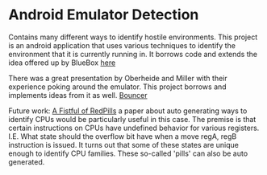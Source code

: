 Android Emulator Detection
========================

Contains many different ways to identify hostile environments. This project is an android application that uses various techniques to identify the environment that it is currently running in. 
It borrows code and extends the idea offered up by BlueBox [here](http://www.dexlabs.org/blog/btdetect)

There was a great presentation by Oberheide and Miller with their experience poking around the emulator. This project borrows and implements ideas from it as well. [Bouncer](http://jon.oberheide.org/files/summercon12-bouncer.pdf)

Future work:
[A Fistful of RedPills](https://www.usenix.org/legacy/event/woot09/tech/full_papers/paleari.pdf) a paper about auto generating ways to identify CPUs would be particularly useful in this case.  The premise is that certain instructions on CPUs have undefined behavior for various registers.  I.E. What state should the overflow bit have when a move regA, regB instruction is issued.  It turns out that some of these states are unique enough to identify CPU families.  These so-called 'pills' can also be auto generated.
